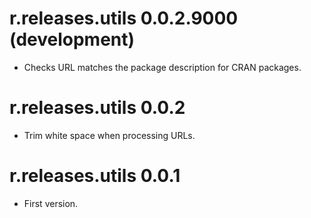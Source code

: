 # r.releases.utils 0.0.2.9000 (development)

* Checks URL matches the package description for CRAN packages.

# r.releases.utils 0.0.2

* Trim white space when processing URLs.

# r.releases.utils 0.0.1

* First version.
